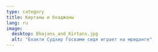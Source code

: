 ```yaml
---
type: category
title: Киртаны и бхаджаны
lang: ru
image: 
  desktop: Bhajans_and_Kirtans.jpg
  alt: "Бхакти Судхир Госвами сидя играет на мриданге"
---
```


